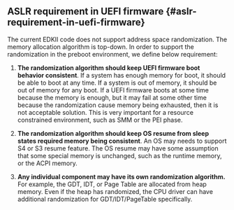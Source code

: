 <!--- @file
 Address Space Layout Randomization file: ASLR requirement in UEFI firmware

  Copyright (c) 2018, Intel Corporation. All rights reserved.<BR>

  Redistribution and use in source (original document form) and 'compiled'
  forms (converted to PDF, epub, HTML and other formats) with or without
  modification, are permitted provided that the following conditions are met:

  1) Redistributions of source code (original document form) must retain the
     above copyright notice, this list of conditions and the following
     disclaimer as the first lines of this file unmodified.

  2) Redistributions in compiled form (transformed to other DTDs, converted to
     PDF, epub, HTML and other formats) must reproduce the above copyright
     notice, this list of conditions and the following disclaimer in the
     documentation and/or other materials provided with the distribution.

  THIS DOCUMENTATION IS PROVIDED BY TIANOCORE PROJECT "AS IS" AND ANY EXPRESS OR
  IMPLIED WARRANTIES, INCLUDING, BUT NOT LIMITED TO, THE IMPLIED WARRANTIES OF
  MERCHANTABILITY AND FITNESS FOR A PARTICULAR PURPOSE ARE DISCLAIMED. IN NO
  EVENT SHALL TIANOCORE PROJECT  BE LIABLE FOR ANY DIRECT, INDIRECT, INCIDENTAL,
  SPECIAL, EXEMPLARY, OR CONSEQUENTIAL DAMAGES (INCLUDING, BUT NOT LIMITED TO,
  PROCUREMENT OF SUBSTITUTE GOODS OR SERVICES; LOSS OF USE, DATA, OR PROFITS;
  OR BUSINESS INTERRUPTION) HOWEVER CAUSED AND ON ANY THEORY OF LIABILITY,
  WHETHER IN CONTRACT, STRICT LIABILITY, OR TORT (INCLUDING NEGLIGENCE OR
  OTHERWISE) ARISING IN ANY WAY OUT OF THE USE OF THIS DOCUMENTATION, EVEN IF
  ADVISED OF THE POSSIBILITY OF SUCH DAMAGE.

-->
## ASLR requirement in UEFI firmware {#aslr-requirement-in-uefi-firmware}

The current EDKII code does not support address space randomization. The memory allocation algorithm is top-down. In order to support the randomization in the preboot environment, we define below requirement:

1.  **The randomization algorithm should keep UEFI firmware boot behavior consistent**. If a system has enough memory for boot, it should be able to boot at any time. If a system is out of memory, it should be out of memory for any boot. If a UEFI firmware boots at some time because the memory is enough, but it may fail at some other time because the randomization cause memory being exhausted, then it is not acceptable solution. This is very important for a resource constrained environment, such as SMM or the PEI phase.

2.  **The randomization algorithm should keep OS resume from sleep states required memory being consistent**. An OS may needs to support S4 or S3 resume feature. The OS resume may have some assumption that some special memory is unchanged, such as the runtime memory, or the ACPI memory.

3.  **Any individual component may have its own randomization algorithm.** For example, the GDT, IDT, or Page Table are allocated from heap memory. Even if the heap has randomized, the CPU driver can have additional randomization for GDT/IDT/PageTable specifically.
